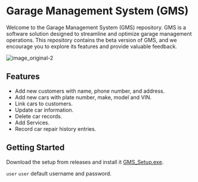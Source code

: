 # Garage Management System (GMS) 

Welcome to the Garage Management System (GMS) repository. GMS is a software solution designed to streamline and optimize garage management operations. This repository contains the beta version of GMS, and we encourage you to explore its features and provide valuable feedback.


![image_original-2](https://github.com/theblackethiopiandude/GMS/assets/76533841/2f1f1fd8-a8bd-4539-a327-78bfb4d8fd50)


## Features

- Add new customers with name, phone number, and address.
- Add new cars with plate number, make, model and VIN.
-  Link cars to customers.
-  Update car information.
-  Delete car records.
- Add Services.
- Record car repair history entries.

## Getting Started

Download the setup from releases and install it [GMS_Setup.exe](https://github.com/theblackethiopiandude/GMS/releases/download/v0.1.0/GMS_Setup.exe).

`user` `user` default username and password.

## 
